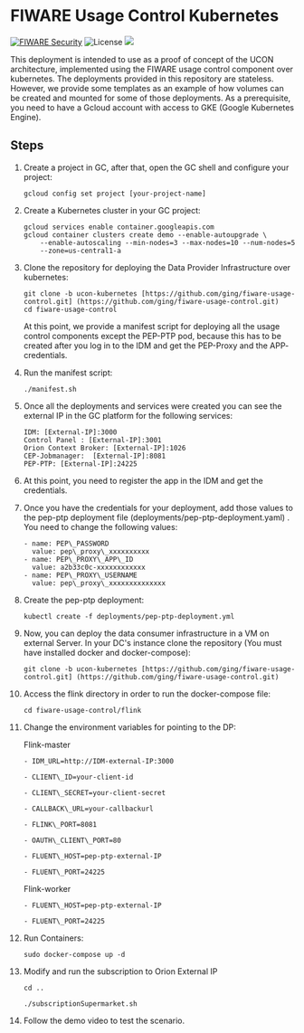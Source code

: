 
# FIWARE Usage Control Kubernetes


[![FIWARE Security](https://nexus.lab.fiware.org/repository/raw/public/badges/chapters/security.svg)](https://www.fiware.org/developers/catalogue/)
![License](https://img.shields.io/github/license/ging/fiware-usage-control.svg)
[![](https://img.shields.io/badge/tag-fiware-orange.svg?logo=stackoverflow)](http://stackoverflow.com/questions/tagged/fiware)
<br/>

This deployment is intended to use as a proof of concept of the UCON architecture, implemented using the FIWARE usage control component over kubernetes. The deployments provided in this repository are stateless. However, we provide some templates as an example of how volumes can be created and mounted for some of those deployments. As a prerequisite, you need to have a Gcloud account with access to GKE (Google Kubernetes Engine).

## Steps

1. Create a project in GC, after that, open the GC shell and configure your project:

	```gcloud config set project [your-project-name]```

2. Create a Kubernetes cluster in your GC project:

	```
	gcloud services enable container.googleapis.com
	gcloud container clusters create demo --enable-autoupgrade \
	    --enable-autoscaling --min-nodes=3 --max-nodes=10 --num-nodes=5
	    --zone=us-central1-a
	```
3. Clone the repository for deploying the Data Provider Infrastructure over kubernetes:

	```
	git clone -b ucon-kubernetes [https://github.com/ging/fiware-usage-control.git] (https://github.com/ging/fiware-usage-control.git)
	cd fiware-usage-control
	```
	At this point, we provide a manifest script for deploying all the usage control components except the PEP-PTP pod, because this has to be created after you log in to the IDM and get the PEP-Proxy and the APP- credentials.

4. Run the manifest script:
	```
	./manifest.sh
	```
5. Once all the deployments and services were created you can see the external IP in the GC platform for the following services:
	```
	IDM: [External-IP]:3000
	Control Panel : [External-IP]:3001
	Orion Context Broker: [External-IP]:1026
	CEP-Jobmanager:  [External-IP]:8081
	PEP-PTP: [External-IP]:24225
	```
6. At this point, you need to register the app in the IDM and get the credentials.

7. Once you have the credentials for your deployment, add those values to the pep-ptp deployment file (deployments/pep-ptp-deployment.yaml) . You need to change the following values:
	```
	- name: PEP\_PASSWORD
	  value: pep\_proxy\_xxxxxxxxxx
	- name: PEP\_PROXY\_APP\_ID
	  value: a2b33c0c-xxxxxxxxxxxx
	- name: PEP\_PROXY\_USERNAME
	  value: pep\_proxy\_xxxxxxxxxxxxxx
	  ```

8. Create the pep-ptp deployment:
	```
	kubectl create -f deployments/pep-ptp-deployment.yml
	```
9. Now, you can deploy the data consumer infrastructure in a VM on external Server. In your DC&#39;s instance clone the repository (You must have installed docker and docker-compose):
	```
	git clone -b ucon-kubernetes [https://github.com/ging/fiware-usage-control.git] (https://github.com/ging/fiware-usage-control.git)
	```
10. Access the flink directory in order to run the docker-compose file:
	```
	cd fiware-usage-control/flink
	```
1. Change the environment variables for pointing to the DP:

	Flink-master
	```
	- IDM_URL=http://IDM-external-IP:3000

	- CLIENT\_ID=your-client-id

	- CLIENT\_SECRET=your-client-secret

	- CALLBACK\_URL=your-callbackurl

	- FLINK\_PORT=8081

	- OAUTH\_CLIENT\_PORT=80

	- FLUENT\_HOST=pep-ptp-external-IP

	- FLUENT\_PORT=24225
	```
	Flink-worker
	```
	- FLUENT\_HOST=pep-ptp-external-IP

	- FLUENT\_PORT=24225
	```
12. Run Containers:
	```
	sudo docker-compose up -d
	```
13. Modify and run the subscription to Orion External IP
	```
	cd ..

	./subscriptionSupermarket.sh
	```
14. Follow the demo video to test the scenario.
